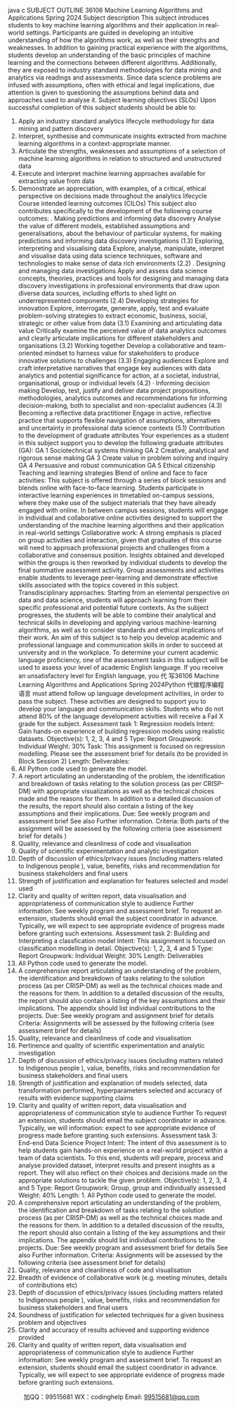 java c
SUBJECT OUTLINE 
36106 Machine Learning Algorithms and Applications 
Spring 2024
Subject description 
This subject   introduces students to key machine   learning algorithms   and   their   application   in   real-world   settings.
Participants are guided in developing an   intuitive   understanding of   how   the   algorithms work,   as well   as   their   strengths         and weaknesses.   In addition to gaining practical experience with the algorithms,   students   develop   an   understanding   of   the basic principles of machine learning   and   the   connections   between   different   algorithms.   Additionally,   they   are
exposed to   industry standard methodologies for data mining and   analytics   via   readings   and   assessments.   Since   data   science   problems are   infused with assumptions, often with ethical and   legal   implications, due   attention   is   given to
questioning the assumptions behind data and approaches   used to   analyse   it.
Subject learning objectives (SLOs) 
Upon successful completion of this subject students should be   able   to:
1. Apply an industry standard analytics lifecycle   methodology for data   mining   and   pattern   discovery
2.   Interpret, synthesise and communicate insights extracted from   machine   learning   algorithms   in   a   context-appropriate manner.
3. Articulate the strengths, weaknesses and assumptions of a selection of machine   learning   algorithms   in   relation   to   structured and unstructured   data
4.   Execute and interpret machine learning   approaches   available for   extracting value   from   data
5. Demonstrate an appreciation, with examples, of a   critical, ethical   perspective   on   decisions   made   throughout   the   analytics lifecycle
Course intended learning outcomes (CILOs) 
This subject also contributes specifically to the development of the following   course   outcomes:
. Making predictions and informing data discovery 
Analyse the value of different models, established assumptions and   generalisations,   about the   behaviour   of   particular systems, for making predictions and informing   data   discovery   investigations   (1.3)
Exploring, interpreting and visualising data 
Explore, analyse, manipulate, interpret and visualise data   using   data   science   techniques,   software   and   technologies to make sense   of data   rich environments   (2.2)
. Designing and managing data investigations Apply and assess data science concepts, theories,   practices and tools   for   designing   and   managing   data   discovery   investigations   in   professional environments that draw upon diverse data   sources,   including   efforts to   shed   light   on      underrepresented components (2.4)
Developing strategies for innovation 
Explore, interrogate, generate, apply, test and evaluate   problem-solving   strategies to   extract   economic,   business,   social, strategic or other value from data   (3.1)
Examining and articulating data value 
Critically examine the perceived value of data analytics outcomes   and   clearly   articulate   implications for   different   stakeholders and organisations (3.2)
Working together 
Develop a collaborative and team-oriented mindset to   harness value for   stakeholders   to   produce   innovative   solutions to challenges   (3.3)
Engaging audiences 
Explore and craft   interpretative   narratives that engage key audiences with   data   analytics   and   potential   significance   for action, at a societal, industrial, organisational,   group   or   individual   levels   (4.2)
· Informing decision making 
Develop, test, justify and deliver data project propositions,   methodologies, analytics   outcomes   and
recommendations for informing decision-making, both to specialist and   non-specialist   audiences   (4.3)
Becoming a reflective data practitioner 
Engage   in active, reflective practice that supports flexible   navigation   of assumptions,   alternatives   and   uncertainty   in   professional data science contexts   (5.1)
Contribution to the development of graduate attributes 
Your experiences as a student in this subject   support   you   to   develop   the following   graduate   attributes   (GA):
GA   1 Sociotechnical systems thinking
GA 2 Creative, analytical and   rigorous sense   making   GA 3 Create value   in   problem solving   and   inquiry
GA 4   Persuasive and robust communication   GA 5   Ethical citizenship
Teaching and learning strategies 
Blend of online and face to face activities: This subject   is offered   through   a   series   of   block   sessions   and   blends   online with face-to-face learning. Students participate in   interactive   learning   experiences   in   timetabled   on-campus      sessions, where they   make use of the subject materials that they   have   already   engaged   with   online.   In   between
campus sessions, students will engage in individual   and   collaborative   online   activities   designed to   support   the   understanding of the machine learning algorithms and their   application   in   real-world   settings
Collaborative work: A strong emphasis is placed   on   group   activities   and   interaction,   given   that   graduates   of this   course will   need to approach professional projects and   challenges from   a   collaborative   and   consensus   position.         Insights obtained and developed within the groups is then   reworked   by   individual   students   to   develop   the   final
summative assessment activity. Group assessments and activities   enable   students to   leverage   peer-learning   and   demonstrate effective skills associated with the topics covered in   this   subject.
Transdisciplinary approaches: Starting from an elemental perspective on   data   and   data   science,   students   will
approach learning from their specific professional and   potential future   contexts. As the   subject   progresses,   the   students will be able to combine their analytical and   technical   skills   in   developing   and   applying   various
machine-learning algorithms, as well as to consider standards and   ethical   implications   of their work.
An aim of this subject is to help you develop academic and professional language and communication skills in order to succeed at university and in the workplace. To determine your current   academic   language   proficiency,   one of the assessment tasks   in this subject will be   used to   assess your   level   of academic   English   language.   If you
receive an unsatisfactory level for English   language,   you 代 写36106 Machine Learning Algorithms and Applications Spring 2024Python
代做程序编程语言  must   attend follow   up   language   development   activities,   in order to pass the subject. These activities are designed   to   support   you   to   develop   your   language   and   communication skills. Students who   do   not attend 80% of the language   development   activities   will   receive   a   Fail   X   grade   for   the   subject.
Assessment task 1: Regression models 
Intent: Gain   hands-on experience of building regression   models   using   realistic datasets. Objective(s): 1, 2, 3, 4   and   5
Type: Report
Groupwork: Individual Weight: 30%
Task: This assignment   is focused on   regression   modelling.
Please see the assessment brief for details (to be provided in Block Session 2) 
Length: Deliverables: 
1.    All   Python code used to   generate   the   model.
2.    A report articulating an understanding of the   problem, the   identification   and   breakdown   of tasks         relating to the solution process (as   per CRISP-DM) with   appropriate visualizations   as   well   as   the   technical choices   made and the reasons for them.   In addition to   a   detailed   discussion   of the
results, the report should also contain a   listing   of the   key   assumptions   and their   implications.
Due: See weekly program and assessment   brief
See also   Further information.
Criteria: Both   parts of the assignment will be   assessed   by the   following   criteria   (see assessment brief for 
details )
1. Quality, relevance and cleanliness of code   and   visualisation
2. Quality of scientific experimentation and analytic   investigation
3.   Depth of discussion of ethics/privacy   issues (including   matters related to   Indigenous   people   ),   value, benefits, risks and recommendation   for   business   stakeholders   and final   users
4. Strength of   justification and explanation for features selected and   model   used
5. Clarity and quality of written report, data visualisation   and   appropriateness   of communication   style   to audience
Further information: See weekly program and assessment brief.
To request an extension, students should email the subject coordinator in advance. Typically, we will expect to see appropriate evidence of progress made before granting such extensions.
Assessment task 2: Building and Interpreting a classfication model 
Intent: This assignment   is focused   on   classification   modelling   in   detail.
Objective(s): 1, 2, 3, 4   and   5
Type: Report
Groupwork: Individual
Weight: 30%
Length: Deliverables 
1.    All   Python code used to   generate   the   model.
2.    A comprehensive report articulating an understanding   of the   problem,   the   identification   and
breakdown of tasks relating to the solution process   (as   per   CRISP-DM)   as well   as the   technical   choices   made and the reasons for them.   In addition to a   detailed   discussion   of the   results, the         report should also contain a listing of the   key   assumptions   and their   implications.   The   appendix   should list individual   contributions   to   the   projects.
Due: See weekly   program   and   assignment   brief for details
Criteria: Assignments will be   assessed   by   the   following   criteria   (see assessment brief for details)
1. Quality, relevance and cleanliness of code   and   visualisation
2.   Pertinence and quality of scientific experimentation and analytic   investigation
3.   Depth of discussion of ethics/privacy   issues (including   matters related to   Indigenous   people   ),   value, benefits, risks and recommendation   for   business   stakeholders   and final   users
4. Strength of   justification and explanation of models selected,   data   transformation   performed,   hyperparameters selected and accuracy of results with evidence supporting   claims
5. Clarity and quality of written report, data visualisation   and   appropriateness   of communication   style   to audience
Further To   request   an   extension,   students   should   email   the   subject   coordinator   in   advance.   Typically, we   will information: expect to see appropriate evidence of progress made   before   granting   such   extensions.
Assessment task 3: End-end Data Science Project 
Intent: The   intent of this assessment   is   to   help   students   gain   hands-on   experience   on   a   real-world   project
within a team of data scientists. To this end, students will   prepare,   process   and   analyse   provided               dataset,   interpret   results and   present   insights as a report. They will also   reflect   on   their   choices   and   decisions made on the appropriate solutions to tackle the   given   problem.
Objective(s): 1, 2, 3,   4   and   5 Type: Report
Groupwork: Group, group and individually   assessed Weight: 40%
Length: 1.    All   Python code   used   to   generate   the   model.
2.    A comprehensive report articulating an understanding   of the   problem,   the   identification   and
breakdown of tasks relating to the solution process   (as   per   CRISP-DM)   as well   as the   technical   choices   made and the reasons for them.   In addition to a   detailed   discussion   of the   results, the         report should also contain a listing of the   key   assumptions   and their   implications.   The   appendix   should list individual   contributions   to   the   projects.
Due: See weekly   program and   assessment   brief for details
See also   Further information.
Criteria: Assignments will be   assessed   by   the   following   criteria   (see assessment brief for details)
1. Quality, relevance and cleanliness of code   and   visualisation
2.   Breadth of evidence of collaborative work (e.g. meeting   minutes, details   of contributions   etc)
3.   Depth of discussion of ethics/privacy   issues (including   matters related to   Indigenous   people   ),   value, benefits, risks and recommendation   for   business   stakeholders   and final   users
4. Soundness of   justification for selected techniques for a given business   problem   and   objectives
5. Clarity and accuracy of results achieved   and   supporting   evidence   provided
6. Clarity and quality of written report, data visualisation   and   appropriateness   of communication   style   to audience
Further information: See weekly program and assessment brief.
To request an extension, students should email the subject coordinator in advance. Typically, we will expect to see appropriate evidence of progress made before granting such extensions.





         
加QQ：99515681  WX：codinghelp  Email: 99515681@qq.com
